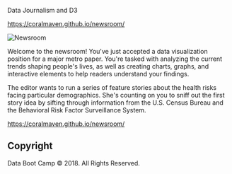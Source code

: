  Data Journalism and D3
 
 https://coralmaven.github.io/newsroom/

![Newsroom](https://media.giphy.com/media/v2xIous7mnEYg/giphy.gif)


Welcome to the newsroom! You've just accepted a data visualization position for a major metro paper. You're tasked with analyzing the current trends shaping people's lives, as well as creating charts, graphs, and interactive elements to help readers understand your findings.

The editor wants to run a series of feature stories about the health risks facing particular demographics. She's counting on you to sniff out the first story idea by sifting through information from the U.S. Census Bureau and the Behavioral Risk Factor Surveillance System.

https://coralmaven.github.io/newsroom/

## Copyright

Data Boot Camp © 2018. All Rights Reserved.
